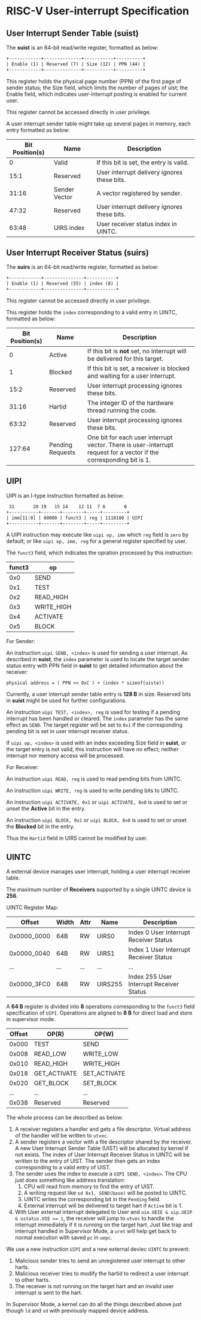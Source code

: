 # RISC-V User-interrupt Specification

## User Interrupt Sender Table (suist)

The **suist** is an 64-bit read/write register, formatted as below:

```txt
+------------+--------------+-----------+----------+
| Enable (1) | Reserved (7) | Size (12) | PPN (44) |
+------------+--------------+-----------+----------+
```

This register holds the physical page number (PPN) of the first page of sender status; the Size field, which limits the number of pages of uist; the Enable field, which indicates user-interrupt posting is enabled for current user.

This register cannot be accessed directly in user privilege.

A user interrupt sender table might take up several pages in memory, each entry formatted as below:

|  Bit Position(s) | Name | Description |
|  ----  | ----  | ---- |
| 0 | Valid | If this bit is set, the entry is valid. |
| 15:1 | Reserved | User interrupt delivery ignores these bits. |
| 31:16 | Sender Vector | A vector registered by sender. |
| 47:32 | Reserved | User interrupt delivery ignores these bits. |
| 63:48 | UIRS index | User receiver status index in UINTC. |

## User Interrupt Receiver Status (suirs)

The **suirs** is an 64-bit read/write register, formatted as below:

```txt
+------------+---------------+-----------+
| Enable (1) | Reserved (55) | index (8) |
+------------+---------------+-----------+
```

This register cannot be accessed directly in user privilege.

This register holds the `index` corresponding to a valid entry in UINTC, formatted as below:

|  Bit Position(s) | Name | Description |
|  ----  | ----  | ---- |
| 0  | Active | If this bit is **not** set, no interrupt will be delivered for this target. |
| 1  | Blocked | If this bit is set, a receiver is blocked and waiting for a user interrupt.  |
| 15:2  | Reserved | User interrupt processing ignores these bits. |
| 31:16 | Hartid | The integer ID of the hardware thread running the code. |
| 63:32 | Reserved | User interrupt processing ignores these bits. |
| 127:64 | Pending Requests | One bit for each user interrupt vector. There is user-interrupt request for a vector if the corresponding bit is 1. |

## UIPI

UIPI is an I-type instruction formatted as below:

```txt
 31       20 19   15 14    12 11  7 6       0 
+-----------+-------+--------+-----+---------+
| imm[11:0] | 00000 | funct3 | reg | 1110100 | UIPI
+-----------+-------+--------+-----+---------+
```

A UIPI instruction may execute like `uipi op, imm` which `reg` field is `zero` by default; or like `uipi op, imm, reg` for a general register specified by user.

The `funct3` field, which indicates the opration processed by this instruction:

|  funct3   | op |
|  ----  | ----  |
| 0x0 | SEND |
| 0x1 | TEST |
| 0x2 | READ_HIGH |
| 0x3 | WRITE_HIGH |
| 0x4 | ACTIVATE |
| 0x5 | BLOCK |

For Sender:

An instruction `uipi SEND, <index>` is used for sending a user interrupt. As described in **suist**, the `index` parameter is used to locate the target sender status entry with PPN field in **suist** to get detailed information about the receiver:

`physical address = ( PPN << 0xC ) + (index * sizeof(uiste))`

Currently, a user interrupt sender table entry is **128 B** in size. Reserved bits in **suist** might be used for further configurations.

An instruction `uipi TEST, <index>, reg` is used for testing if a pending interrupt has been handled or cleared. The `index` parameter has the same effect as `SEND`. The target register will be set to `0x1` if the corresponding pending bit is set in user interrupt receiver status.

If `uipi op, <index>` is used with an index exceeding Size field in **suist**, or the target entry is not valid, this instruction will have no effect; neither interrupt nor memory access will be processed.

For Receiver:

An instruction `uipi READ, reg` is used to read pending bits from UINTC.

An instruction `uipi WRITE, reg` is used to write pending bits to UINTC.

An instruction `uipi ACTIVATE, 0x1` or `uipi ACTIVATE, 0x0` is used to set or unset the **Active** bit in the entry.

An instruction `uipi BLOCK, 0x1` or `uipi BLOCK, 0x0` is used to set or unset the **Blocked** bit in the entry.

Thus the `Hartid` field in UIRS cannot be modified by user.

## UINTC

A external device manages user interrupt, holding a user interrupt receiver table.

The maximum number of **Receivers** supported by a single UINTC device is **256**.

UINTC Register Map:

| Offset |  Width | Attr | Name | Description |
|  ----  | ----  |  ----  | ----  |  ----  |
| 0x0000_0000 | 64B | RW | UIRS0 | Index 0 User Interrupt Receiver Status |
| 0x0000_0040 | 64B | RW | UIRS1 | Index 1 User Interrupt Receiver Status |
| ... | ... | ... | ... | ... |
| 0x0000_3FC0 | 64B | RW | UIRS255 | Index 255 User Interrupt Receiver Status |

A **64 B** register is divided into **8** operations corresponding to the `funct3` field specification of `UIPI`. Operations are aligned to **8 B** for direct load and store in supervisor mode.

|  Offset   | OP(R) | OP(W) |
|  ----  | ----  | ---- |
| 0x000 | TEST | SEND |
| 0x008 | READ_LOW | WRITE_LOW |
| 0x010 | READ_HIGH | WRITE_HIGH |
| 0x018 | GET_ACTIVATE | SET_ACTIVATE |
| 0x020 | GET_BLOCK | SET_BLOCK |
| ... | ... | ... |
| 0x038 | Reserved | Reserved |

The whole process can be described as below:

1. A receiver registers a handler and gets a file descriptor. Virtual address of the handler will be written to `utvec`.
2. A sender registers a vector with a file descriptor shared by the receiver. A new User Interrupt Sender Table (UIST) will be allocated by kernel if not exists. The index of User Interrupt Receiver Status in UINTC will be written to the entry of UIST. The sender then gets an index corresponding to a valid entry of UIST.
3. The sender uses the index to execute a `UIPI SEND, <index>`. The CPU just does something like address translation:
   1. CPU will read from memory to find the entry of UIST.
   2. A writing request like `sd 0x1, SEND(base)` will be posted to UINTC.
   3. UINTC writes the corresponding bit in the `Pending` field.
   4. External interrupt will be delivered to target hart if `Active` bit is 1.
4. With User external interrupt delegated to User and `uie.UEIE & uip.UEIP & ustatus.UIE == 1`, the receiver will jump to `utvec` to handle the interrupt immediately if it is running on the target hart. Just like trap and interrupt handled in Supervisor Mode, a `uret` will help get back to normal execution with saved `pc` in `uepc`.

We use a new instruction `UIPI` and a new external deviec `UINTC` to prevent:

1. Malicious sender tries to send an unregistered user interrupt to other harts.
2. Malicious receiver tries to modify the hartid to redirect a user interrupt to other harts.
3. The receiver is not running on the target hart and an invalid user interrupt is sent to the hart.

In Supervisor Mode, a kernel can do all the things described above just though `ld` and `sd` with previously mapped device address.
